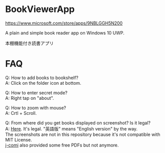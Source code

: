 # BookViewerApp
https://www.microsoft.com/store/apps/9NBLGGH5N200

A plain and simple book reader app on Windows 10 UWP.

本棚機能付き読書アプリ

# FAQ
Q: How to add books to bookshelf?  
A: Click on the folder icon at bottom.

Q: How to enter secret mode?  
A: Right tap on "about".

Q: How to zoom with mouse?  
A: Crtl + Scroll.  

Q: From where did you get books displayed on screenshot? Is it legal?  
A: [Here](http://mangaonweb.com/satoshuho/download/). It's legal. "英語版" means "English version" by the way.  
The screenshots are not in this repository because it's not compatible with MIT License.  
[j-comi](http://www.j-comi.jp/) also provided some free PDFs but not anymore.
